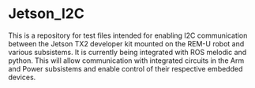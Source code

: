# Jetson_I2C
This is a repository for test files intended for enabling I2C communication between the Jetson TX2 developer kit mounted on the REM-U robot and various subsistems. It is currently being integrated with ROS melodic and python. This will allow communication with integrated circuits in the Arm and Power subsistems and enable control of their respective embedded devices. 
